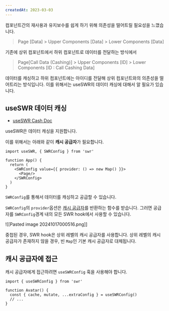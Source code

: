 ```yaml
---
createdAt: 2023-03-03
---
```


컴포넌트간의 재사용과 유지보수를 쉽게 하기 위해 의존성을 떨어트릴 필요성을 느꼈습니다.

> Page [Data] > Upper Components [Data] > Lower Components [Data]

기존에 상위 컴포넌트에서 하위 컴포넌트로 데이터를 전달하는 방식에서

> Page[Call Data (Cashing)] > Upper Components [ID] > Lower Components [ID : Call Cashing Data]

데이터를 캐싱하고 하위 컴포넌트에는 아이디를 전달해 상위 컴포넌트와의 의존성을 떨어트리는 방식입니다. 이를 위해서는 useSWR의 데이터 캐싱에 대해서 알 필요가 있습니다.

## useSWR 데이터 캐싱

- [useSWR Cash Doc](https://swr.vercel.app/ko/docs/advanced/cache)

useSWR은 데이터 캐싱을 지원합니다.

이를 위해서는 아래와 같이 **캐시 공급자**가 필요합니다.

```tsx
import useSWR, { SWRConfig } from 'swr'
 
function App() {
  return (
    <SWRConfig value={{ provider: () => new Map() }}>
      <Page/>
    </SWRConfig>
  )
}
```

`SWRConfig`를 통해서 데이터를 캐싱하고 공급할 수 있습니다.

`SWRConfig`의 `provider`옵션은 [캐시 공급자](https://swr.vercel.app/ko/docs/advanced/cache#cache-provider)를 반환하는 함수를 받습니다. 그러면 공급자를 `SWRConfig`경계 내의 모든 SWR hook에서 사용할 수 있습니다.

![[Pasted image 20241017000516.png]]

중첩된 경우, SWR hook은 상위 레벨의 캐시 공급자를 사용합니다. 상위 레벨의 캐시 공급자가 존재하지 않을 경우, 빈 `Map`인 기본 캐시 공급자로 대체됩니다.

## 캐시 공급자에 접근

캐시 공급자에게 접근하려면 `useSWRConfig` 훅을 사용해야 합니다.

```tsx
import { useSWRConfig } from 'swr'
 
function Avatar() {
  const { cache, mutate, ...extraConfig } = useSWRConfig()
  // ...
}
```